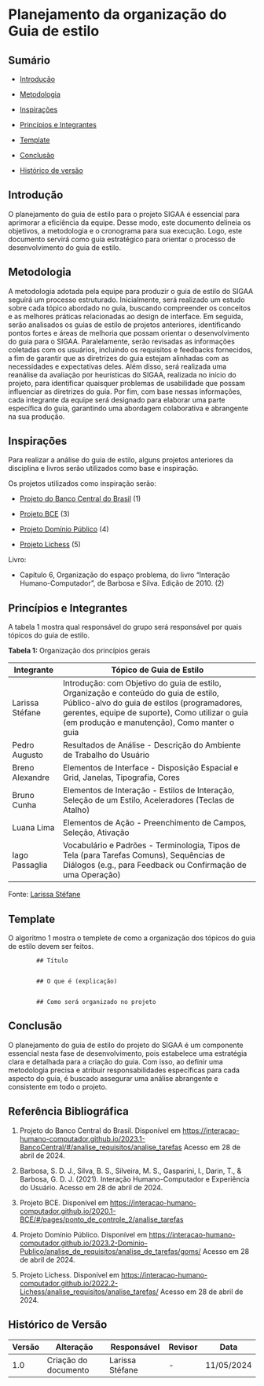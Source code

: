 # Planejamento da organização do Guia de estilo


## Sumário

* [Introdução](#Introdução)

* [Metodologia](#Metodologia)

* [Inspirações](#Inspirações)

* [Princípios e Integrantes](#Princípios-e-Integrantes)

* [Template](#Template)

* [Conclusão](#Conclusão)

* [Histórico de versão](#Histórico-de-versão)


## Introdução


O planejamento do guia de estilo para o projeto SIGAA é essencial para aprimorar a eficiência da equipe. Desse modo, este documento delineia os objetivos, a metodologia e o cronograma para sua execução. Logo, este documento servirá como guia estratégico para orientar o processo de desenvolvimento do guia de estilo.


## Metodologia


A metodologia adotada pela equipe para produzir o guia de estilo do SIGAA seguirá um processo estruturado. Inicialmente, será realizado um estudo sobre cada tópico abordado no guia, buscando compreender os conceitos e as melhores práticas relacionadas ao design de interface. Em seguida, serão analisados os guias de estilo de projetos anteriores, identificando pontos fortes e áreas de melhoria que possam orientar o desenvolvimento do guia para o SIGAA. Paralelamente, serão revisadas as informações coletadas com os usuários, incluindo os requisitos e feedbacks fornecidos, a fim de garantir que as diretrizes do guia estejam alinhadas com as necessidades e expectativas deles. Além disso, será realizada uma reanálise da avaliação por heurísticas do SIGAA, realizada no início do projeto, para identificar quaisquer problemas de usabilidade que possam influenciar as diretrizes do guia. Por fim, com base nessas informações, cada integrante da equipe será designado para elaborar uma parte específica do guia, garantindo uma abordagem colaborativa e abrangente na sua produção.


## Inspirações


Para realizar a análise do guia de estilo, alguns projetos anteriores da disciplina e livros serão utilizados como base e inspiração.


Os projetos utilizados como inspiração serão:


- [Projeto do Banco Central do Brasil](https://interacao-humano-computador.github.io/2023.1-BancoCentral/#/analise_requisitos/analise_tarefas) (1)

- [Projeto BCE](https://interacao-humano-computador.github.io/2020.1-BCE/#/pages/ponto_de_controle_2/analise_tarefas) (3)

- [Projeto Domínio Público](https://interacao-humano-computador.github.io/2023.2-Dominio-Publico/analise_de_requisitos/analise_de_tarefas/goms/) (4)

- [Projeto Lichess](https://interacao-humano-computador.github.io/2022.2-Lichess/analise_requisitos/analise_tarefas/) (5)


Livro:

- Capítulo 6, Organização do espaço problema, do livro “Interação Humano-Computador”, de Barbosa e Silva. Edição de 2010. (2)



## Princípios e Integrantes


A tabela 1 mostra qual responsável do grupo será responsável por quais tópicos do guia de estilo.


**Tabela 1:** Organização dos princípios gerais


| Integrante | Tópico de Guia de Estilo |
|-----------------|---------------------------------------------------|
| Larissa Stéfane | Introdução: com Objetivo do guia de estilo, Organização e conteúdo do guia de estilo, Público-alvo do guia de estilos (programadores, gerentes, equipe de suporte), Como utilizar o guia (em produção e manutenção), Como manter o guia |
| Pedro Augusto | Resultados de Análise - Descrição do Ambiente de Trabalho do Usuário |
| Breno Alexandre | Elementos de Interface - Disposição Espacial e Grid, Janelas, Tipografia, Cores |
| Bruno Cunha | Elementos de Interação - Estilos de Interação, Seleção de um Estilo, Aceleradores (Teclas de Atalho) |
| Luana Lima | Elementos de Ação - Preenchimento de Campos, Seleção, Ativação |
| Iago Passaglia | Vocabulário e Padrões - Terminologia, Tipos de Tela (para Tarefas Comuns), Sequências de Diálogos (e.g., para Feedback ou Confirmação de uma Operação) |


Fonte: [Larissa Stéfane](https://github.com/SkywalkerSupreme)


## Template


O algoritmo 1 mostra o templete de como a organização dos tópicos do guia de estilo devem ser feitos.


            ## Título
            
            
            ## O que é (explicação)
            
            
            ## Como será organizado no projeto
            
            
 ## Conclusão


O planejamento do guia de estilo do projeto do SIGAA é um componente essencial nesta fase de desenvolvimento, pois estabelece uma estratégia clara e detalhada para a criação do guia. Com isso, ao definir uma metodologia precisa e atribuir responsabilidades específicas para cada aspecto do guia, é buscado assegurar uma análise abrangente e consistente em todo o projeto.


## Referência Bibliográfica


1. Projeto do Banco Central do Brasil. Disponível em <https://interacao-humano-computador.github.io/2023.1-BancoCentral/#/analise_requisitos/analise_tarefas> Acesso em 28 de abril de 2024.

2. Barbosa, S. D. J., Silva, B. S., Silveira, M. S., Gasparini, I., Darin, T., & Barbosa, G. D. J. (2021). Interação Humano-Computador e Experiência do Usuário. Acesso em 28 de abril de 2024.

3. Projeto BCE. Disponível em <https://interacao-humano-computador.github.io/2020.1-BCE/#/pages/ponto_de_controle_2/analise_tarefas>


4. Projeto Domínio Público. Disponível em <https://interacao-humano-computador.github.io/2023.2-Dominio-Publico/analise_de_requisitos/analise_de_tarefas/goms/> Acesso em 28 de abril de 2024.

5. Projeto Lichess. Disponível em <https://interacao-humano-computador.github.io/2022.2-Lichess/analise_requisitos/analise_tarefas/> Acesso em 28 de abril de 2024.


## Histórico de Versão


| Versão | Alteração | Responsável | Revisor | Data |
| - | - | - | - | - |
| 1.0 | Criação do documento | Larissa Stéfane | - | 11/05/2024 |
